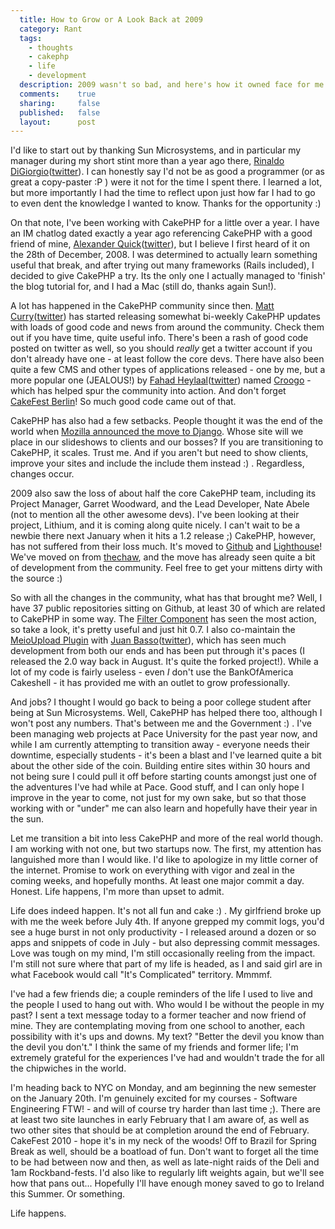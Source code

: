 ```yaml
---
  title: How to Grow or A Look Back at 2009
  category: Rant
  tags:
    - thoughts
    - cakephp
    - life
    - development
  description: 2009 wasn't so bad, and here's how it owned face for me.
  comments:    true
  sharing:     false
  published:   false
  layout:      post
---
```


I'd like to start out by thanking Sun Microsystems, and in particular my manager during my short stint more than a year ago there, [Rinaldo DiGiorgio](digiorgio.com/)([twitter](http://twitter.com/digitalrinaldo)). I can honestly say I'd not be as good a programmer (or as great a copy-paster :P ) were it not for the time I spent there. I learned a lot, but more importantly I had the time to reflect upon just how far I had to go to even dent the knowledge I wanted to know. Thanks for the opportunity :)

On that note, I've been working with CakePHP for a little over a year. I have an IM chatlog dated exactly a year ago referencing CakePHP with a good friend of mine, [Alexander Quick](http://alexquick.com/)([twitter](http://twitter.com/alexquick)), but I believe I first heard of it on the 28th of December, 2008. I was determined to actually learn something useful that break, and after trying out many frameworks (Rails included), I decided to give CakePHP a try. Its the only one I actually managed to 'finish' the blog tutorial for, and I had a Mac (still do, thanks again Sun!).

A lot has happened in the CakePHP community since then. [Matt Curry](http://www.pseudocoder.com/)([twitter](http://twitter.com/mcurry)) has started releasing somewhat bi-weekly CakePHP updates with loads of good code and news from around the community. Check them out if you have time, quite useful info. There's been a rash of good code posted on twitter as well, so you should *really* get a twitter account if you don't already have one - at least follow the core devs. There have also been quite a few CMS and other types of applications released - one by me, but a more popular one (JEALOUS!) by [Fahad Heylaal](http://fahad19.com/)([twitter](http://twitter.com/fahad19)) named [Croogo](http://croogo.org) - which has helped spur the community into action. And don't forget [CakeFest Berlin](http://cakefest.org/)! So much good code came out of that.

CakePHP has also had a few setbacks. People thought it was the end of the world when [Mozilla announced the move to Django](http://micropipes.com/blog/2009/11/17/amo-development-changes-in-2010/). Whose site will we place in our slideshows to clients and our bosses? If you are transitioning to CakePHP, it scales. Trust me. And if you aren't but need to show clients, improve your sites and include the include them instead :) . Regardless, changes occur.

2009 also saw the loss of about half the core CakePHP team, including its Project Manager, Garret Woodward, and the Lead Developer, Nate Abele (not to mention all the other awesome devs). I've been looking at their project, Lithium, and it is coming along quite nicely. I can't wait to be a newbie there next January when it hits a 1.2 release ;) CakePHP, however, has not suffered from their loss much. It's moved to [Github](http://github.com/cakephp) and [Lighthouse](cakephp.lighthouseapp.com/)! We've moved on from [thechaw](thechaw.com), and the move has already seen quite a bit of development from the community. Feel free to get your mittens dirty with the source :)

So with all the changes in the community, what has that brought me? Well, I have 37 public repositories sitting on Github, at least 30 of which are related to CakePHP in some way. The [Filter Component](http://github.com/josegonzalez/cakephp-filter-plugin) has seen the most action, so take a look, it's pretty useful and just hit 0.7. I also co-maintain the [MeioUpload Plugin](github.com/jrbasso/MeioUpload) with [Juan Basso](http://blog.cakephp-brasil.org/)([twitter](http://twitter.com/jrbasso)), which has seen much development from both our ends and has been put through it's paces (I released the 2.0 way back in August. It's quite the forked project!). While a lot of my code is fairly useless - even *I* don't use the BankOfAmerica Cakeshell - it has provided me with an outlet to grow professionally.

And jobs? I thought I would go back to being a poor college student after being at Sun Microsystems. Well, CakePHP has helped there too, although I won't post any numbers. That's between me and the Government :) . I've been managing web projects at Pace University for the past year now, and while I am currently attempting to transition away - everyone needs their downtime, especially students - it's been a blast and I've learned quite a bit about the other side of the coin. Building entire sites within 30 hours and not being sure I could pull it off before starting counts amongst just one of the adventures I've had while at Pace. Good stuff, and I can only hope I improve in the year to come, not just for my own sake, but so that those working with or "under" me can also learn and hopefully have their year in the sun.

Let me transition a bit into less CakePHP and more of the real world though. I am working with not one, but two startups now. The first, my attention has languished more than I would like. I'd like to apologize in my little corner of the internet. Promise to work on everything with vigor and zeal in the coming weeks, and hopefully months. At least one major commit a day. Honest. Life happens, I'm more than upset to admit.

Life does indeed happen. It's not all fun and cake :) . My girlfriend broke up with me the week before July 4th. If anyone grepped my commit logs, you'd see a huge burst in not only productivity - I released around a dozen or so apps and snippets of code in July - but also depressing commit messages. Love was tough on my mind, I'm still occasionally reeling from the impact. I'm still not sure where that part of my life is headed, as I and said girl are in what Facebook would call "It's Complicated" territory. Mmmmf.

I've had a few friends die; a couple reminders of the life I used to live and the people I used to hang out with. Who would I be without the people in my past? I sent a text message today to a former teacher and now friend of mine. They are contemplating moving from one school to another, each possibility with it's ups and downs. My text? "Better the devil you know than the devil you don't." I think the same of my friends and former life; I'm extremely grateful for the experiences I've had and wouldn't trade the for all the chipwiches in the world.

I'm heading back to NYC on Monday, and am beginning the new semester on the January 20th. I'm genuinely excited for my courses - Software Engineering FTW! - and will of course try harder than last time ;). There are at least two site launches in early February that I am aware of, as well as two other sites that should be at completion around the end of February.  CakeFest 2010 - hope it's in my neck of the woods! Off to Brazil for Spring Break as well, should be a boatload of fun. Don't want to forget all the time to be had between now and then, as well as late-night raids of the Deli and 1am Rockband-fests. I'd also like to regularly lift weights again, but we'll see how that pans out... Hopefully I'll have enough money saved to go to Ireland this Summer. Or something.

Life happens.
